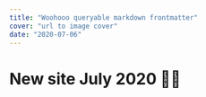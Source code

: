 ```yaml
---
title: "Woohooo queryable markdown frontmatter"
cover: "url to image cover"
date: "2020-07-06"
---
```


# New site July 2020 👨‍🚀
